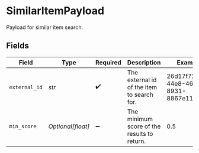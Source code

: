 # SimilarItemPayload

Payload for similar item search.


## Fields

| Field                                       | Type                                        | Required                                    | Description                                 | Example                                     |
| ------------------------------------------- | ------------------------------------------- | ------------------------------------------- | ------------------------------------------- | ------------------------------------------- |
| `external_id`                               | *str*                                       | :heavy_check_mark:                          | The external id of the item to search for.  | 26d17f72-44e8-467a-8931-8867e11075a4        |
| `min_score`                                 | *Optional[float]*                           | :heavy_minus_sign:                          | The minimum score of the results to return. | 0.5                                         |